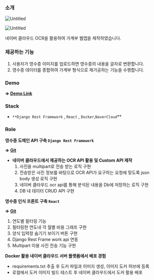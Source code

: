 ### 소개


![Untitled](https://s3-us-west-2.amazonaws.com/secure.notion-static.com/98fb2e89-03a9-49b7-81f7-8eebf89dfe80/Untitled.png)

![Untitled](https://s3-us-west-2.amazonaws.com/secure.notion-static.com/9d2d21a2-260f-4912-8c4d-230c19a9f76a/Untitled.png)

네이버 클라우드 OCR을 활용하여 가계부 웹앱을 제작하였습니다. 

### 제공하는 기능
1. 사용자가 영수증 이미지를 업로드하면 영수증의 내용을 글자로 변환합니다.
2. 영수증 데이터를 종합하여 가계부 형식으로 재가공하는 기능을 수행합니다. 

### Demo

**⇒ [Demo Link](https://github.com/dev1week/Receipt-App-Server)**

### Stack

- `**Django Rest Framework` , `React` , `Docker`,`NaverCloud`**

### Role

**영수증 도메인 API 구축 `Django Rest Framework`**

**⇒  [Git](https://github.com/dev1week/Receipt-App-Server)**

- **네이버 클라우드에서 제공하는 OCR API 활용 및 Custom API 제작**
    1. 사진을 multipart로 전송 받는 로직 구현 
    2. 전송받은 사진 정보를 바탕으로 OCR API가 요구하는 요청에 맞도록  json body 생성 로직 구현 
    3. 네이버 클라우드 ocr api를 통해 분석된 내용을 Db에 저장하는 로직 구현
    4. DB 내 데이터 CRUD API 구현 

**영수증 인식 프론트 구축 `React`**

**⇒  [Git](https://github.com/dev1week/Reciept-React)**

1. 연도별 필터링 기능 
2. 필터링한 연도내 각 월별 비용 그래프 구현 
3. 양식 입력창 숨기기 보이기 버튼 구현
4. Django Rest Frame work api 연동 
5. Multipart 이용 사진 전송 기능 구현 

**Docker 활용 네이버 클라우드 서버 플랫폼에서 배포 경험**

- requirements.txt 추출 후 도커 파일과 이미지 생성, 이미지 도커 허브에 등록
- 로컬에서 도커 이미지 빌드 테스트 후 네이버 클라우드에서 도커 활용 배포
